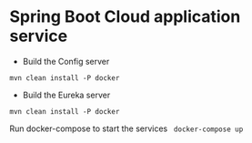 # Spring Boot Cloud application service

- Build the Config server

`
mvn clean install -P docker
`

- Build the Eureka server

`
mvn clean install -P docker
`

Run docker-compose to start the services
` 
docker-compose up
`
